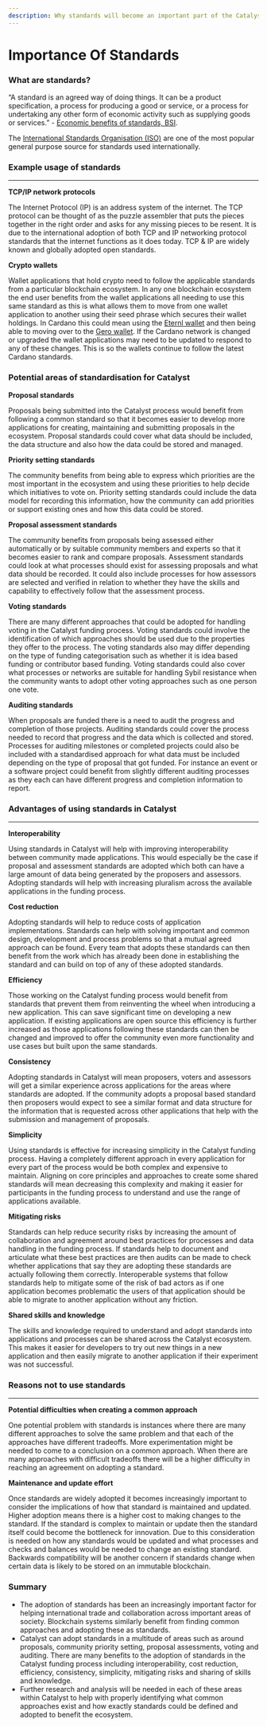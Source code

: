 ```yaml
---
description: Why standards will become an important part of the Catalyst funding process
---
```


# Importance Of Standards

### What are standards?

“A standard is an agreed way of doing things. It can be a product specification, a process for producing a good or service, or a process for undertaking any other form of economic activity such as supplying goods or services.” - [Economic benefits of standards, BSI](https://www.bsigroup.com/en-GB/standards/benefits-of-using-standards/research-reports/).

The [International Standards Organisation (ISO)](https://www.iso.org) are one of the most popular general purpose source for standards used internationally.



### **Example usage of standards**

****

**TCP/IP network protocols**

The Internet Protocol (IP) is an address system of the internet. The TCP protocol can be thought of as the puzzle assembler that puts the pieces together in the right order and asks for any missing pieces to be resent. It is due to the international adoption of both TCP and IP networking protocol standards that the internet functions as it does today. TCP & IP are widely known and globally adopted open standards.



**Crypto wallets**

Wallet applications that hold crypto need to follow the applicable standards from a particular blockchain ecosystem. In any one blockchain ecosystem the end user benefits from the wallet applications all needing to use this same standard as this is what allows them to move from one wallet application to another using their seed phrase which secures their wallet holdings. In Cardano this could mean using the [Eternl wallet](https://eternl.io/) and then being able to moving over to the [Gero wallet](https://gerowallet.io/). If the Cardano network is changed or upgraded the wallet applications may need to be updated to respond to any of these changes. This is so the wallets continue to follow the latest Cardano standards.



### Potential areas of standardisation for Catalyst



**Proposal standards**

Proposals being submitted into the Catalyst process would benefit from following a common standard so that it becomes easier to develop more applications for creating, maintaining and submitting proposals in the ecosystem. Proposal standards could cover what data should be included, the data structure and also how the data could be stored and managed.



**Priority setting standards**

The community benefits from being able to express which priorities are the most important in the ecosystem and using these priorities to help decide which initiatives to vote on. Priority setting standards could include the data model for recording this information, how the community can add priorities or support existing ones and how this data could be stored.



**Proposal assessment standards**

The community benefits from proposals being assessed either automatically or by suitable community members and experts so that it becomes easier to rank and compare proposals. Assessment standards could look at what processes should exist for assessing proposals and what data should be recorded. It could also include processes for how assessors are selected and verified in relation to whether they have the skills and capability to effectively follow that the assessment process.



**Voting standards**

There are many different approaches that could be adopted for handling voting in the Catalyst funding process. Voting standards could involve the identification of which approaches should be used due to the properties they offer to the process. The voting standards also may differ depending on the type of funding categorisation such as whether it is idea based funding or contributor based funding. Voting standards could also cover what processes or networks are suitable for handling Sybil resistance when the community wants to adopt other voting approaches such as one person one vote.



**Auditing standards**

When proposals are funded there is a need to audit the progress and completion of those projects. Auditing standards could cover the process needed to record that progress and the data which is collected and stored. Processes for auditing milestones or completed projects could also be included with a standardised approach for what data must be included depending on the type of proposal that got funded. For instance an event or a software project could benefit from slightly different auditing processes as they each can have different progress and completion information to report.



### **Advantages of using standards in Catalyst**

****

**Interoperability**

Using standards in Catalyst will help with improving interoperability between community made applications. This would especially be the case if proposal and assessment standards are adopted which both can have a large amount of data being generated by the proposers and assessors. Adopting standards will help with increasing pluralism across the available applications in the funding process.



**Cost reduction**

Adopting standards will help to reduce costs of application implementations. Standards can help with solving important and common design, development and process problems so that a mutual agreed approach can be found. Every team that adopts these standards can then benefit from the work which has already been done in establishing the standard and can build on top of any of these adopted standards.



**Efficiency**

Those working on the Catalyst funding process would benefit from standards that prevent them from reinventing the wheel when introducing a new application. This can save significant time on developing a new application. If existing applications are open source this efficiency is further increased as those applications following these standards can then be changed and improved to offer the community even more functionality and use cases but built upon the same standards.



**Consistency**

Adopting standards in Catalyst will mean proposers, voters and assessors will get a similar experience across applications for the areas where standards are adopted. If the community adopts a proposal based standard then proposers would expect to see a similar format and data structure for the information that is requested across other applications that help with the submission and management of proposals.



**Simplicity**

Using standards is effective for increasing simplicity in the Catalyst funding process. Having a completely different approach in every application for every part of the process would be both complex and expensive to maintain. Aligning on core principles and approaches to create some shared standards will mean decreasing this complexity and making it easier for participants in the funding process to understand and use the range of applications available.



**Mitigating risks**

Standards can help reduce security risks by increasing the amount of collaboration and agreement around best practices for processes and data handling in the funding process. If standards help to document and articulate what these best practices are then audits can be made to check whether applications that say they are adopting these standards are actually following them correctly. Interoperable systems that follow standards help to mitigate some of the risk of bad actors as if one application becomes problematic the users of that application should be able to migrate to another application without any friction.



**Shared skills and knowledge**

The skills and knowledge required to understand and adopt standards into applications and processes can be shared across the Catalyst ecosystem. This makes it easier for developers to try out new things in a new application and then easily migrate to another application if their experiment was not successful.



### **Reasons not to use standards**

****

**Potential difficulties when creating a common approach**

One potential problem with standards is instances where there are many different approaches to solve the same problem and that each of the approaches have different tradeoffs. More experimentation might be needed to come to a conclusion on a common approach. When there are many approaches with difficult tradeoffs there will be a higher difficulty in reaching an agreement on adopting a standard.



**Maintenance and update effort**

Once standards are widely adopted it becomes increasingly important to consider the implications of how that standard is maintained and updated. Higher adoption means there is a higher cost to making changes to the standard. If the standard is complex to maintain or update then the standard itself could become the bottleneck for innovation. Due to this consideration is needed on how any standards would be updated and what processes and checks and balances would be needed to change an existing standard. Backwards compatibility will be another concern if standards change when certain data is likely to be stored on an immutable blockchain.



### Summary

* The adoption of standards has been an increasingly important factor for helping international trade and collaboration across important areas of society. Blockchain systems similarly benefit from finding common approaches and adopting these as standards.
* Catalyst can adopt standards in a multitude of areas such as around proposals, community priority setting, proposal assessments, voting and auditing. There are many benefits to the adoption of standards in the Catalyst funding process including interoperability, cost reduction, efficiency, consistency, simplicity, mitigating risks and sharing of skills and knowledge.
* Further research and analysis will be needed in each of these areas within Catalyst to help with properly identifying what common approaches exist and how exactly standards could be defined and adopted to benefit the ecosystem.
